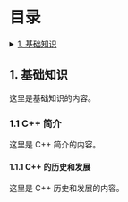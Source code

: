 <!DOCTYPE html>
<html lang="en">
<head>
<meta charset="UTF-8">
<title>示例文档</title>
</head>
<body>

<h1>目录</h1>

<details>
  <summary><a href="#basic">1. 基础知识</a></summary>
  <ul>
    <li>
      <details>
        <summary><a href="#cpp-intro">1.1 C++ 简介</a></summary>
        <ul>
          <li>
          <details>
            <summary><a href="#cpp-intro">1.1.1 C++ 的历史和发展</a></summary>
              <ul>
                <li><a href="#cpp-history">1.1.1.1 历史和发展1</a></li>
                <li><a href="#cpp-history">1.1.1.2 历史和发展2</a></li>
                <li><a href="#cpp-history">1.1.1.3 历史和发展4</a></li>
            </ul>
          </details>
          </li>
        </ul>
      </details>
    </li>
  </ul>
</details>



<h2 id="basic">1. 基础知识</h2>
<p>这里是基础知识的内容。</p>

<h3 id="cpp-intro">1.1 C++ 简介</h3>
<p>这里是 C++ 简介的内容。</p>

<h4 id="cpp-history">1.1.1 C++ 的历史和发展</h4>
<p>这里是 C++ 历史和发展的内容。</p>

</body>
</html>
